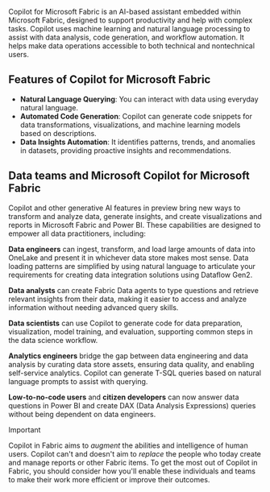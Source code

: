 Copilot for Microsoft Fabric is an AI-based assistant embedded within Microsoft Fabric, designed to support productivity and help with complex tasks. Copilot uses machine learning and natural language processing to assist with data analysis, code generation, and workflow automation. It helps make data operations accessible to both technical and nontechnical users.

## Features of Copilot for Microsoft Fabric

- **Natural Language Querying**: You can interact with data using everyday natural language.
- **Automated Code Generation**: Copilot can generate code snippets for data transformations, visualizations, and machine learning models based on descriptions.
- **Data Insights Automation**: It identifies patterns, trends, and anomalies in datasets, providing proactive insights and recommendations.

## Data teams and Microsoft Copilot for Microsoft Fabric

Copilot and other generative AI features in preview bring new ways to transform and analyze data, generate insights, and create visualizations and reports in Microsoft Fabric and Power BI. These capabilities are designed to empower all data practitioners, including:

**Data engineers** can ingest, transform, and load large amounts of data into OneLake and present it in whichever data store makes most sense. Data loading patterns are simplified by using natural language to articulate your requirements for creating data integration solutions using Dataflow Gen2.

**Data analysts** can create Fabric Data agents to type questions and retrieve relevant insights from their data, making it easier to access and analyze information without needing advanced query skills.

**Data scientists** can use Copilot to generate code for data preparation, visualization, model training, and evaluation, supporting common steps in the data science workflow.

**Analytics engineers** bridge the gap between data engineering and data analysis by curating data store assets, ensuring data quality, and enabling self-service analytics. Copilot can generate T-SQL queries based on natural language prompts to assist with querying.

**Low-to-no-code users** and **citizen developers** can now answer data questions in Power BI and create DAX (Data Analysis Expressions) queries without being dependent on data engineers.

> [!IMPORTANT]
> Copilot in Fabric aims to *augment* the abilities and intelligence of human users. Copilot can't and doesn't aim to *replace* the people who today create and manage reports or other Fabric items. To get the most out of Copilot in Fabric, you should consider how you'll enable these individuals and teams to make their work more efficient or improve their outcomes.